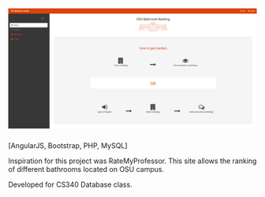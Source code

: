 # ![OSU Bathroom Ranking](img/screenshot.png)

[AngularJS, Bootstrap, PHP, MySQL]

Inspiration for this project was RateMyProfessor. This site allows the ranking of different bathrooms located on OSU campus.

Developed for CS340 Database class.
